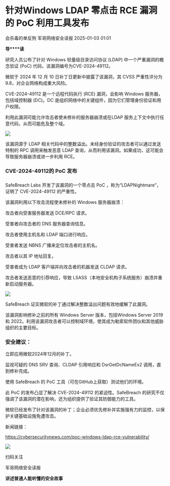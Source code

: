 #  针对Windows LDAP 零点击 RCE 漏洞的 PoC 利用工具发布   
会杀毒的单反狗  军哥网络安全读报   2025-01-03 01:01  
  
**导****读**  
  
  
  
研究人员公布了针对 Windows 轻量级目录访问协议 (LDAP) 中一个严重漏洞的概念验证 (PoC) 代码，该漏洞编号为CVE-2024-49112。  
  
  
微软于 2024 年 12 月 10 日补丁日更新中披露了该漏洞，其 CVSS 严重性评分为 9.8，对企业网络构成重大风险。  
  
  
CVE-2024-49112 是一个远程代码执行 (RCE) 漏洞，会影响 Windows 服务器，包括域控制器 (DC)。DC 是组织网络中的关键组件，因为它们管理身份验证和用户权限。  
  
  
利用此漏洞可能允许攻击者使未修补的服务器崩溃或在LDAP 服务上下文中执行任意代码，从而可能危及整个域。  
  
![](https://mmbiz.qpic.cn/mmbiz_png/AnRWZJZfVaF67kEVvgr3vXibaKLvAmI5NZv7ib2fuxyUVhhDaMaPOk2LduDJEYuj2iaTbpaEyYWtCL4LKzqvMfxqg/640?wx_fmt=png&from=appmsg "")  
  
  
该漏洞源于 LDAP 相关代码中的整数溢出。未经身份验证的攻击者可以通过发送特制的 RPC 调用来触发恶意 LDAP 查询，从而利用该漏洞。如果成功，这可能会导致服务器崩溃或进一步利用 RCE。  
  
### CVE-2024-49112的 PoC 发布  
###   
  
SafeBreach Labs 开发了该漏洞的一个零点击 PoC ，称为“LDAPNightmare”，证明了 CVE-2024-49112 的严重性。  
  
  
该漏洞利用以下攻击流程使未修补的 Windows 服务器崩溃：  
  
攻击者向受害服务器发送 DCE/RPC 请求。  
  
受害者向攻击者的 DNS 服务器查询信息。  
  
攻击者使用主机名和 LDAP 端口进行响应。  
  
受害者发送 NBNS 广播来定位攻击者的主机名。  
  
攻击者以其 IP 地址回复。  
  
受害者成为 LDAP 客户端并向攻击者的机器发送 CLDAP 请求。  
  
  
攻击者发送恶意的引荐响应，导致 LSASS（本地安全机构子系统服务）崩溃并重新启动服务器。  
  
![](https://mmbiz.qpic.cn/mmbiz_png/AnRWZJZfVaF67kEVvgr3vXibaKLvAmI5Nibuh0ib9VSBFJlSIEZa1QCJPIamh4krrfcH3o9vGa1fltXXav0ATicibYw/640?wx_fmt=png&from=appmsg "")  
  
  
SafeBreach 证实微软的补丁通过解决整数溢出问题有效地缓解了此漏洞。  
  
  
该漏洞影响修补之前的所有 Windows Server 版本，包括Windows Server 2019 和 2022。利用该漏洞攻击者可以控制域环境，使其成为勒索软件团伙和其他威胁组织的主要目标。  
  
### 安全建议：  
  
立即应用微软2024年12月的补丁。  
  
监视可疑的 DNS SRV 查询、CLDAP 引用响应和 DsrGetDcNameEx2 调用，直到修补完成。  
  
使用 SafeBreach 的 PoC 工具（可在GitHub上获取）测试他们的环境。  
  
  
此 PoC 的发布凸显了解决 CVE-2024-49112 的紧迫性。SafeBreach 的研究不仅强调了该漏洞的潜在影响，还为组织提供了验证其防御能力的工具。  
  
  
微软已经发布了针对该漏洞的补丁；企业必须优先修补并实施强有力的监控，以保护关键基础设施免遭攻击。  
  
  
新闻链接：  
  
https://cybersecuritynews.com/poc-windows-ldap-rce-vulnerability/  
  
![](https://mmbiz.qpic.cn/mmbiz_jpg/AnRWZJZfVaGC3gsJClsh4Fia0icylyBEnBywibdbkrLLzmpibfdnf5wNYzEUq2GpzfedMKUjlLJQ4uwxAFWLzHhPFQ/640?wx_fmt=jpeg "")  
  
扫码关注  
  
军哥网络安全读报  
  
**讲述普通人能听懂的安全故事**  
  
  
